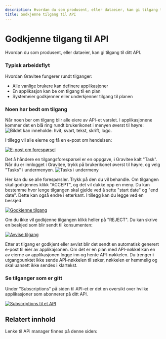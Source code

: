 ```yaml
---
description: Hvordan du som produsent, eller dataeier, kan gi tilgang til ditt API.
title: Godkjenne tilgang til API
---
```


# Godkjenne tilgang til API

Hvordan du som produsent, eller dataeier, kan gi tilgang til ditt API.

### Typisk arbeidsflyt

Hvordan Gravitee fungerer rundt tilganger:

* Alle vanlige brukere kan definere applikasjoner
* En applikasjon kan be om tilgang til en plan
* Systemeier godkjenner eller underkjenner tilgang til planen

### Noen har bedt om tilgang

Når noen ber om tilgang blir alle eiere av API-et varslet. I applikasjonene kommer det en blå ring rundt brukerikonet i menyen øverst til høyre: ![Bildet kan inneholde: hvit, svart, tekst, skrift, logo.](/datadeling/img/image-20201001192438-2.png)

I tillegg vil alle eierne og få en e-post om hendelsen:

[![E-post om forespørsel](/datadeling/img/image-20201001192458-3.png)](/datadeling/img/image-20201001192458-3.png)

Det å håndere en tilgangsforespørsel er en oppgave, i Gravitee kalt "Task". Når du er innlogget i Gravitee, trykk på brukerikonet øverst til høyre, og velg "Tasks" i undermenyen. ![Tasks i undermeny](/datadeling/img/image-20201001192703-4.png)

Her kan du se alle forespørsler. Trykk på den du vil behandle. Om tilgangen skal godkjennes klikk "ACCEPT", og det vil dukke opp en meny. Du kan bestemme hvor lenge tilgangen skal gjelde ved å sette "start date" og "end date". Dette kan også endre i etterkant. I tillegg kan du legge ved en beskjed.

[![Godkjenne tilgang](/datadeling/img/image-20201001193240-1.png)](/datadeling/img/image-20201001193240-1.png)

Om du ikke vil godkjenne tilgangen klikk heller på "REJECT". Du kan skrive en beskjed som blir sendt til konsumenten:

[![Avvise tilgang](/datadeling/img/image-20201001193405-2.png)](/datadeling/img/image-20201001193405-2.png)

Etter at tilgang er godkjent eller avvist blir det sendt en automatisk generert e-post til eier av applikajsonen. Om det er en plan med API-nøkkel kan en av eierne av applikasjonen logge inn og hente API-nøkkelen. Du trenger i utgangpunktet ikke sende API-nøkkelen til søker, nøkkelen er hemmelig og skal uansett ikke sendes i klartekst.

### Se tilganger som er gitt

Under "Subscriptions" på siden til API-et er det en oversikt over hvilke applikasjoner som abonnerer på ditt API.

[![Subscriptions til et API](/datadeling/img/image-20201001193544-3.png)](/datadeling/img/image-20201001193544-3.png)

## Relatert innhold

Lenke til API manager finnes på denne siden:
